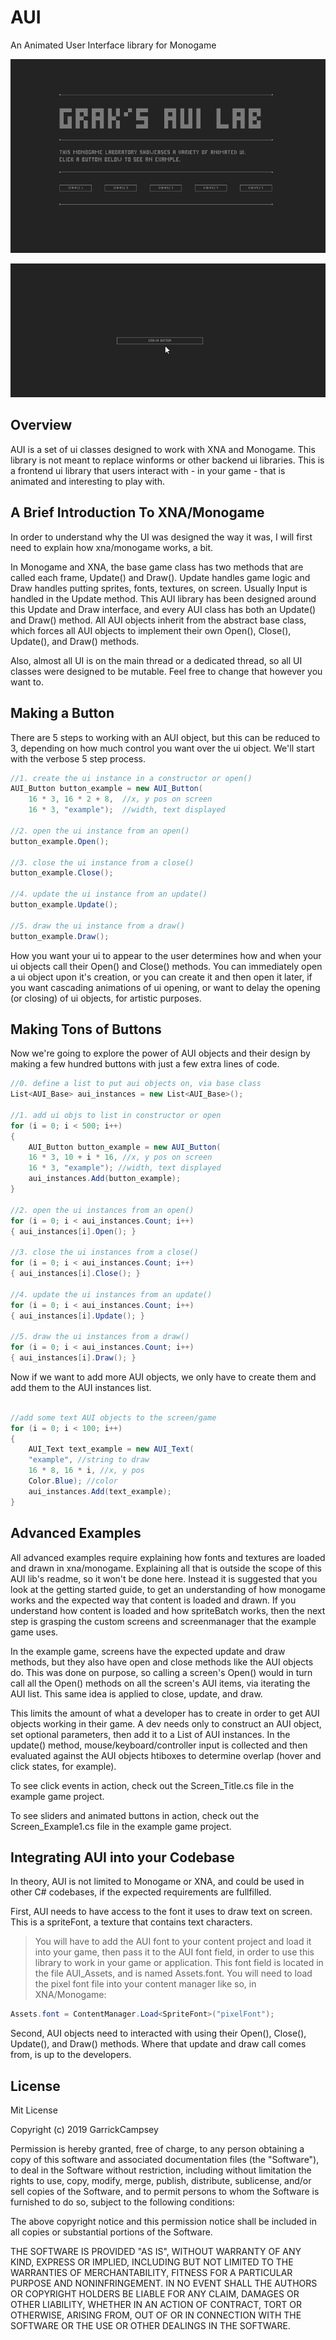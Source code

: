 # AUI  

An Animated User Interface library for Monogame  


![](https://github.com/MrGrak/AUI/blob/master/Imgs/aui_003.gif)  

![](https://github.com/MrGrak/AUI/blob/master/Imgs/aui_004.gif)  


## Overview

AUI is a set of ui classes designed to work with XNA and Monogame. 
This library is not meant to replace winforms or other backend
ui libraries. This is a frontend ui library that users interact
with - in your game - that is animated and interesting to play with.








## A Brief Introduction To XNA/Monogame

In order to understand why the UI was designed the way it was,
I will first need to explain how xna/monogame works, a bit.

In Monogame and XNA, the base game class has two methods that
are called each frame, Update() and Draw(). Update handles game
logic and Draw handles putting sprites, fonts, textures, on screen.
Usually Input is handled in the Update method. 
This AUI library has been designed around this Update and Draw 
interface, and every AUI class has both an Update() and Draw()
method. All AUI objects inherit from the abstract base class,
which forces all AUI objects to implement their own Open(),
Close(), Update(), and Draw() methods.

Also, almost all UI is on the main thread or a dedicated thread,
so all UI classes were designed to be mutable. Feel free to
change that however you want to.








## Making a Button

There are 5 steps to working with an AUI object, but this can
be reduced to 3, depending on how much control you want over
the ui object. We'll start with the verbose 5 step process.

```csharp
//1. create the ui instance in a constructor or open()
AUI_Button button_example = new AUI_Button(
	16 * 3, 16 * 2 + 8,  //x, y pos on screen
	16 * 3, "example");  //width, text displayed

//2. open the ui instance from an open()	
button_example.Open();

//3. close the ui instance from a close()
button_example.Close();

//4. update the ui instance from an update()
button_example.Update();

//5. draw the ui instance from a draw()
button_example.Draw();

```

How you want your ui to appear to the user determines how
and when your ui objects call their Open() and Close() methods.
You can immediately open a ui object upon it's creation,
or you can create it and then open it later, if you want
cascading animations of ui opening, or want to delay the
opening (or closing) of ui objects, for artistic purposes.






## Making Tons of Buttons

Now we're going to explore the power of AUI objects and
their design by making a few hundred buttons with just
a few extra lines of code.

```csharp
//0. define a list to put aui objects on, via base class
List<AUI_Base> aui_instances = new List<AUI_Base>();

//1. add ui objs to list in constructor or open
for (i = 0; i < 500; i++)
{ 
	AUI_Button button_example = new AUI_Button(
	16 * 3, 10 + i * 16, //x, y pos on screen
	16 * 3, "example"); //width, text displayed
	aui_instances.Add(button_example);
}

//2. open the ui instances from an open()	
for (i = 0; i < aui_instances.Count; i++)
{ aui_instances[i].Open(); }

//3. close the ui instances from a close()
for (i = 0; i < aui_instances.Count; i++)
{ aui_instances[i].Close(); }

//4. update the ui instances from an update()
for (i = 0; i < aui_instances.Count; i++)
{ aui_instances[i].Update(); }

//5. draw the ui instances from a draw()
for (i = 0; i < aui_instances.Count; i++)
{ aui_instances[i].Draw(); }

```

Now if we want to add more AUI objects, we only have
to create them and add them to the AUI instances list.

```csharp

//add some text AUI objects to the screen/game
for (i = 0; i < 100; i++)
{ 
	AUI_Text text_example = new AUI_Text(
	"example", //string to draw
	16 * 8, 16 * i, //x, y pos	
	Color.Blue); //color
    aui_instances.Add(text_example);
}

```









## Advanced Examples

All advanced examples require explaining how fonts and 
textures are loaded and drawn in xna/monogame. Explaining 
all that is outside the scope of this AUI lib's readme, 
so it won't be done here. Instead it is suggested that you 
look at the getting started guide, to get an understanding 
of how monogame works and the expected way that content is 
loaded and drawn. If you understand how content is loaded 
and how spriteBatch works, then the next step is grasping
the custom screens and screenmanager that the example 
game uses.

In the example game, screens have the expected update and
draw methods, but they also have open and close methods like
the AUI objects do. This was done on purpose, so calling a
screen's Open() would in turn call all the Open() methods
on all the screen's AUI items, via iterating the AUI list.
This same idea is applied to close, update, and draw.

This limits the amount of what a developer has to create
in order to get AUI objects working in their game. A dev
needs only to construct an AUI object, set optional 
parameters, then add it to a List of AUI instances. In 
the update() method, mouse/keyboard/controller input is 
collected and then evaluated against the AUI objects 
htiboxes to determine overlap (hover and click states, 
for example). 

To see click events in action, check out the Screen_Title.cs
file in the example game project.

To see sliders and animated buttons in action, check out 
the Screen_Example1.cs file in the example game project.









## Integrating AUI into your Codebase

In theory, AUI is not limited to Monogame or XNA, and could be
used in other C# codebases, if the expected requirements are fullfilled. 

First, AUI needs to have access to the font it uses to draw text on screen. 
This is a spriteFont, a texture that contains text characters.

> You will have to add the AUI font to your content project and load it into your game, then pass it to the AUI font field, in order to use this library to work in your game or application. This font field is located in the file AUI_Assets, and is named Assets.font. You will need to load the pixel font file into your content manager like so, in XNA/Monogame:
```csharp
Assets.font = ContentManager.Load<SpriteFont>("pixelFont");
```

Second, AUI objects need to interacted with using their Open(), Close(), Update(), and Draw() methods. Where that update and draw call comes from, is up to the developers.












## License

Mit License

Copyright (c) 2019 GarrickCampsey

Permission is hereby granted, free of charge, to any person obtaining a copy
of this software and associated documentation files (the "Software"), to deal
in the Software without restriction, including without limitation the rights
to use, copy, modify, merge, publish, distribute, sublicense, and/or sell
copies of the Software, and to permit persons to whom the Software is
furnished to do so, subject to the following conditions:

The above copyright notice and this permission notice shall be included in all
copies or substantial portions of the Software.

THE SOFTWARE IS PROVIDED "AS IS", WITHOUT WARRANTY OF ANY KIND, EXPRESS OR
IMPLIED, INCLUDING BUT NOT LIMITED TO THE WARRANTIES OF MERCHANTABILITY,
FITNESS FOR A PARTICULAR PURPOSE AND NONINFRINGEMENT. IN NO EVENT SHALL THE
AUTHORS OR COPYRIGHT HOLDERS BE LIABLE FOR ANY CLAIM, DAMAGES OR OTHER
LIABILITY, WHETHER IN AN ACTION OF CONTRACT, TORT OR OTHERWISE, ARISING FROM,
OUT OF OR IN CONNECTION WITH THE SOFTWARE OR THE USE OR OTHER DEALINGS IN THE
SOFTWARE.






















